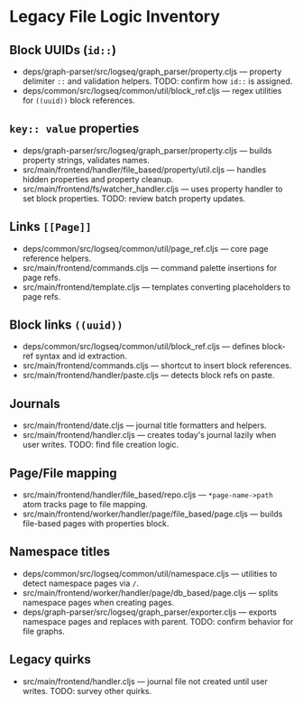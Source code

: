 # Legacy File Logic Inventory

## Block UUIDs (`id::`)
- deps/graph-parser/src/logseq/graph_parser/property.cljs — property delimiter `::` and validation helpers. TODO: confirm how `id::` is assigned.
- deps/common/src/logseq/common/util/block_ref.cljs — regex utilities for `((uuid))` block references.

## `key:: value` properties
- deps/graph-parser/src/logseq/graph_parser/property.cljs — builds property strings, validates names.
- src/main/frontend/handler/file_based/property/util.cljs — handles hidden properties and property cleanup.
- src/main/frontend/fs/watcher_handler.cljs — uses property handler to set block properties. TODO: review batch property updates.

## Links `[[Page]]`
- deps/common/src/logseq/common/util/page_ref.cljs — core page reference helpers.
- src/main/frontend/commands.cljs — command palette insertions for page refs.
- src/main/frontend/template.cljs — templates converting placeholders to page refs.

## Block links `((uuid))`
- deps/common/src/logseq/common/util/block_ref.cljs — defines block-ref syntax and id extraction.
- src/main/frontend/commands.cljs — shortcut to insert block references.
- src/main/frontend/handler/paste.cljs — detects block refs on paste.

## Journals
- src/main/frontend/date.cljs — journal title formatters and helpers.
- src/main/frontend/handler.cljs — creates today's journal lazily when user writes. TODO: find file creation logic.

## Page/File mapping
- src/main/frontend/handler/file_based/repo.cljs — `*page-name->path` atom tracks page to file mapping.
- src/main/frontend/worker/handler/page/file_based/page.cljs — builds file-based pages with properties block.

## Namespace titles
- deps/common/src/logseq/common/util/namespace.cljs — utilities to detect namespace pages via `/`.
- src/main/frontend/worker/handler/page/db_based/page.cljs — splits namespace pages when creating pages.
- deps/graph-parser/src/logseq/graph_parser/exporter.cljs — exports namespace pages and replaces with parent. TODO: confirm behavior for file graphs.

## Legacy quirks
- src/main/frontend/handler.cljs — journal file not created until user writes. TODO: survey other quirks.
